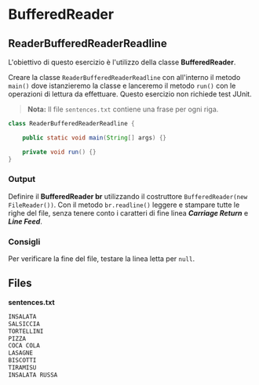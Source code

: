 # BufferedReader

## ReaderBufferedReaderReadline

L'obiettivo di questo esercizio è l'utilizzo della classe **BufferedReader**.

Creare la classe `ReaderBufferedReaderReadline` con all'interno il metodo `main()` dove istanzieremo la classe e lanceremo il metodo `run()` con le operazioni di lettura da effettuare.
Questo esercizio non richiede test JUnit.

> **Nota:** Il file `sentences.txt` contiene una frase per ogni riga.

```java
class ReaderBufferedReaderReadline {

    public static void main(String[] args) {}

    private void run() {}
}
```

### Output

Definire il **BufferedReader br** utilizzando il costruttore `BufferedReader(new FileReader())`.
Con il metodo `br.readline()` leggere e stampare tutte le righe del file, senza tenere conto i caratteri di fine linea _**Carriage Return**_ e _**Line Feed**_.

### Consigli

Per verificare la fine del file, testare la linea letta per `null`.

## Files

**sentences.txt**

```txt
INSALATA
SALSICCIA
TORTELLINI
PIZZA
COCA COLA
LASAGNE
BISCOTTI
TIRAMISU
INSALATA RUSSA
```
